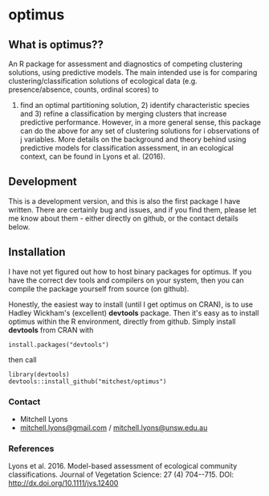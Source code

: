 optimus
===========

## What is optimus??

An R package for assessment and diagnostics of competing
clustering solutions, using predictive models. The main intended
use is for comparing clustering/classification solutions of
ecological data (e.g. presence/absence, counts, ordinal scores) to
1) find an optimal partitioning solution, 2) identify
characteristic species and 3) refine a classification by merging
clusters that increase predictive performance. However, in a more
general sense, this package can do the above for any set of
clustering solutions for i observations of j variables. More
details on the background and theory behind using predictive models
for classification assessment, in an ecological context, can be
found in Lyons et al. (2016).

## Development

This is a development version, and this is also the first package
I have written. There are certainly bug and issues, and if you
find them, please let me know about them - either directly on
github, or the contact details below.

## Installation

I have not yet figured out how to host binary packages for optimus.
If you have the correct dev tools and compilers on your system,
then you can compile the package yourself from source (on github).

Honestly, the easiest way to install (until I get optimus on CRAN),
is to use Hadley Wickham's (excellent) **devtools** package. Then
it's easy as to install optimus within the R environment, directly
from github. Simply install **devtools** from CRAN with

    install.packages("devtools")

then call

    library(devtools)
	devtools::install_github("mitchest/optimus")

	
### Contact

* Mitchell Lyons
* mitchell.lyons@gmail.com / mitchell.lyons@unsw.edu.au
	
### References

Lyons et al. 2016. Model-based assessment of ecological community classifications. Journal of Vegetation Science: 27 (4) 704--715. DOI: http://dx.doi.org/10.1111/jvs.12400
